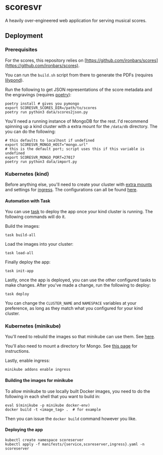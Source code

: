 # scoresvr

A heavily over-engineered web application for serving musical scores.

## Deployment

### Prerequisites

For the scores, this repository relies on
[https://github.com/ironbars/scores](https://github.com/ironbars/scores).  

You can run the `build.sh` script from there to generate the PDFs (requires
[lilypond](https://lilypond.org/)).  

Run the following to get JSON representations of the score metadata and the
engravings (requires [poetry](https://python-poetry.org)):

```
poetry install # gives you pymongo
export SCORESVR_SCORES_DIR=/path/to/scores
poetry run python3 data/scores2json.py
```

You'll need a running instance of MongoDB for the rest.  I'd recommend spinning
up a kind cluster with a extra mount for the `/data/db` directory.  The you can
do the following:  

```
# this defaults to localhost if undefined
export SCORESVR_MONGO_HOST="mongo.url"
# this is the default port; script uses this if this variable is undefined
export SCORESVR_MONGO_PORT=27017 
poetry run python3 data/import.py
```

### Kubernetes (kind)

Before anything else, you'll need to create your cluster with [extra
mounts](https://kind.sigs.k8s.io/docs/user/configuration/#extra-mounts) and
settings for [ingress](https://kind.sigs.k8s.io/docs/user/ingress/).  The
configurations can all be found [here](https://github.com/ironbars/kind-iron).

#### Automation with Task

You can use [task](https://github.com/go-task/task) to deploy the app once your
kind cluster is running.  The following commands will do it.  

Build the images:  

```
task build-all
```

Load the images into your cluster:  

```
task load-all
```

Finally deploy the app:  

```
task init-app
```

Lastly, once the app is deployed, you can use the other configured tasks to make
changes.  After you've made a change, run the following to deploy:  

```
task deploy
```

You can change the `CLUSTER_NAME` and `NAMESPACE` variables at your preference,
as long as they match what you configured for your kind cluster.

### Kubernetes (minikube)

You'll need to rebuild the images so that minikube can use them.  See
[here](#building-the-images-for-minkube).

You'll also need to mount a directory for Mongo.  See [this
page](https://minikube.sigs.k8s.io/docs/handbook/mount/) for instructions.

Lastly, enable ingress:

```
minikube addons enable ingress
```

#### Building the images for minikube

To allow minikube to use locally built Docker images, you need to do the
following in each shell that you want to build in:  

```
eval $(minikube -p minikube docker-env)
docker build -t <image_tag> .  # for example
```

Then you can issue the `docker build` command however you like.

#### Deploying the app

```
kubectl create namespace scoreserver
kubectl apply -f manifests/{service,scoreserver,ingress}.yaml -n scoreserver
```
